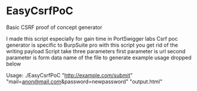 # EasyCsrfPoC
Basic CSRF proof of concept generator

I made this script especially for gain time in PortSwigger labs Csrf poc generator is specific to BurpSuite pro with this script you get rid of the writing payload
Script take three parameters first parameter is url second parameter is form data name of the file to generate example usage dropped below

Usage: ./EasyCsrfPoC "http://example.com/submit" "mail=anon@mail.com&password=newpassword" "output.html"
